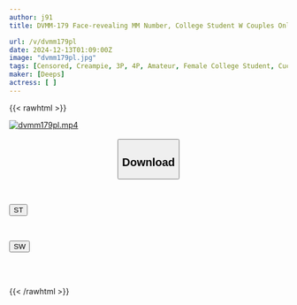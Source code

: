 ```yaml
---
author: j91
title: DVMM-179 Face-revealing MM Number, College Student W Couples Only, The Magic Mirror, If You Win, You Get 1 Million Yen! If You Lose, You Get Fucked At The Same Time! Open-air NTR Creampie Rock-paper-scissors! Cuckolding And Creampieing In Front Of Their Boyfriends At The Same Time! Friendly Female College Students 4P Orgy Special!

url: /v/dvmm179pl
date: 2024-12-13T01:09:00Z
image: "dvmm179pl.jpg"
tags: [Censored, Creampie, 3P, 4P, Amateur, Female College Student, Cuckold	]
maker: [Deeps]
actress: [ ]
---
```



{{< rawhtml >}}

<div class="video" data-videoid="z7w94GjGjATYjwD">
    <a href="javascript:;">
        <img src="/v/dvmm179pl/dvmm179pl.jpg" width="WIDTH" height="HEIGHT" alt="dvmm179pl.mp4" loading="lazy">
    </a>
</div>

<script type="text/javascript" src="https://j91.asia/asset/on-demand-st.js"></script>

<br>
  <link rel="stylesheet" href="https://j91.asia/asset/bs5.css">
  
  <center>
  <button class="btn btn-primary" type="button" data-bs-toggle="collapse" data-bs-target=".multi-collapse" aria-expanded="false" aria-controls="multiCollapseExample1 multiCollapseExample2"><h2>Download</h2></button></center>
</p>
<div class="row">
  <div class="col">
    <div class="collapse multi-collapse" id="multiCollapseExample1">
      <div class="card card-body">
	      	      <br>
<div class="buttons">  
<p><a href="/v/dvmm179pl/st.html" target="_blank"><button class="btn-hover color-3"><i class="fa fa-download"></i> ST</button></a></p></div>
    </div>
  </div>
</div>
  <div class="col">
    <div class="collapse multi-collapse" id="multiCollapseExample2">
      <div class="card card-body">
	      <br>
<div class="buttons">
<p><a href="/v/dvmm179pl/sw.html" target="_blank"><button class="btn-hover color-2"><i class="fa fa-download"></i> SW</button></a></p></div>
<br><br>
      </div>
    </div>
  </div>
</div>

{{< /rawhtml >}}